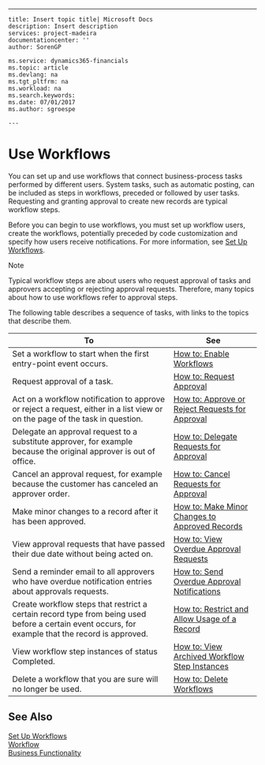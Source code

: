 ---
    title: Insert topic title| Microsoft Docs
    description: Insert description
    services: project-madeira
    documentationcenter: ''
    author: SorenGP

    ms.service: dynamics365-financials
    ms.topic: article
    ms.devlang: na
    ms.tgt_pltfrm: na
    ms.workload: na
    ms.search.keywords:
    ms.date: 07/01/2017
    ms.author: sgroespe

    ---
# Use Workflows
You can set up and use workflows that connect business-process tasks performed by different users. System tasks, such as automatic posting, can be included as steps in workflows, preceded or followed by user tasks. Requesting and granting approval to create new records are typical workflow steps.  
  
 Before you can begin to use workflows, you must set up workflow users, create the workflows, potentially preceded by code customization and specify how users receive notifications. For more information, see [Set Up Workflows](../../BusinessFunctionality/Workflow/set-up-workflows.md).  
  
> [!NOTE]  
>  Typical workflow steps are about users who request approval of tasks and approvers accepting or rejecting approval requests. Therefore, many topics about how to use workflows refer to approval steps.  
  
 The following table describes a sequence of tasks, with links to the topics that describe them.  
  
|**To**|**See**|  
|------------|-------------|  
|Set a workflow to start when the first entry-point event occurs.|[How to: Enable Workflows](../../BusinessFunctionality/Workflow/how-to-enable-workflows.md)|  
|Request approval of a task.|[How to: Request Approval](../../BusinessFunctionality/Workflow/how-to-request-approval.md)|  
|Act on a workflow notification to approve or reject a request, either in a list view or on the page of the task in question.|[How to: Approve or Reject Requests for Approval](../../BusinessFunctionality/Workflow/how-to-approve-or-reject-requests-for-approval.md)|  
|Delegate an approval request to a substitute approver, for example because the original approver is out of office.|[How to: Delegate Requests for Approval](../../BusinessFunctionality/Workflow/how-to-delegate-requests-for-approval.md)|  
|Cancel an approval request, for example because the customer has canceled an approver order.|[How to: Cancel Requests for Approval](../../BusinessFunctionality/Workflow/how-to-cancel-requests-for-approval.md)|  
|Make minor changes to a record after it has been approved.|[How to: Make Minor Changes to Approved Records](../../BusinessFunctionality/Workflow/how-to-make-minor-changes-to-approved-records.md)|  
|View approval requests that have passed their due date without being acted on.|[How to: View Overdue Approval Requests](../../BusinessFunctionality/Workflow/how-to-view-overdue-approval-requests.md)|  
|Send a reminder email to all approvers who have overdue notification entries about approvals requests.|[How to: Send Overdue Approval Notifications](../../BusinessFunctionality/Workflow/how-to-send-overdue-approval-notifications.md)|  
|Create workflow steps that restrict a certain record type from being used before a certain event occurs, for example that the record is approved.|[How to: Restrict and Allow Usage of a Record](../../BusinessFunctionality/Workflow/how-to-restrict-and-allow-usage-of-a-record.md)|  
|View workflow step instances of status Completed.|[How to: View Archived Workflow Step Instances](../../BusinessFunctionality/Workflow/how-to-view-archived-workflow-step-instances.md)|  
|Delete a workflow that you are sure will no longer be used.|[How to: Delete Workflows](../../BusinessFunctionality/Workflow/how-to-delete-workflows.md)|  
  
## See Also  
 [Set Up Workflows](../../BusinessFunctionality/Workflow/set-up-workflows.md)   
 [Workflow](../../BusinessFunctionality/Workflow/workflow.md)   
 [Business Functionality](../Topic/Business%20Functionality.md)